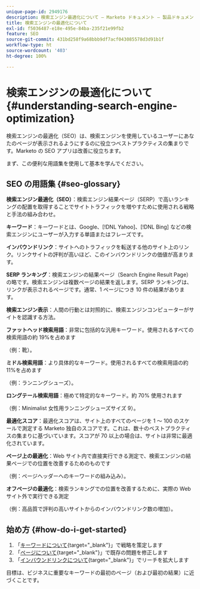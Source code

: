 ```yaml
---
unique-page-id: 2949176
description: 検索エンジン最適化について — Marketo ドキュメント — 製品ドキュメント
title: 検索エンジンの最適化について
exl-id: f5036487-e18e-495e-84ba-235f21e99fb2
feature: SEO
source-git-commit: 431bd258f9a68bbb9df7acf043085578d3d91b1f
workflow-type: ht
source-wordcount: '403'
ht-degree: 100%

---
```


# 検索エンジンの最適化について {#understanding-search-engine-optimization}

検索エンジンの最適化（SEO）は、検索エンジンを使用しているユーザーにあなたのページが表示されるようにするのに役立つベストプラクティスの集まりです。Marketo の SEO アプリは改善に役立ちます。

まず、この便利な用語集を使用して基本を学んでください。

## SEO の用語集 {#seo-glossary}

**検索エンジン最適化（SEO）**：検索エンジン結果ページ（SERP）で高いランキングの配置を取得することでサイトトラフィックを増やすために使用される戦略と手法の組み合わせ。

**キーワード**：キーワードとは、Google、[!DNL Yahoo]、[!DNL Bing] などの検索エンジンにユーザーが入力する単語またはフレーズです。

**インバウンドリンク**：サイトへのトラフィックを転送する他のサイト上のリンク。リンクサイトの評判が高いほど、このインバウンドリンクの価値が高まります。

**SERP ランキング**：検索エンジンの結果ページ（Search Engine Result Page）の略です。検索エンジンは複数ページの結果を返します。SERP ランキングは、リンクが表示されるページです。通常、1 ページにつき 10 件の結果があります。

**検索エンジン表示**：人間の行動とは対照的に、検索エンジンコンピューターがサイトを認識する方法。

**ファットヘッド検索用語**：非常に包括的な汎用キーワード。使用されるすべての検索用語の約 19%を占めます

（例：靴）。

**ミドル検索用語**：より具体的なキーワード。使用されるすべての検索用語の約 11%を占めます

（例：ランニングシューズ）。

**ロングテール検索用語**：極めて特定的なキーワード。約 70% 使用されます

（例：Minimalist 女性用ランニングシューズサイズ 9）。

**最適化スコア**：最適化スコアは、サイト上のすべてのページを 1 ～ 100 のスケールで測定する Marketo 独自のスコアです。これは、数十のベストプラクティスの集まりに基づいています。スコアが 70 以上の場合は、サイトは非常に最適化されています。

**ページ上の最適化**：Web サイト内で直接実行できる測定で、検索エンジンの結果ページでの位置を改善するためのものです

（例：ページヘッダーへのキーワードの組み込み）。

**オフページの最適化**：検索ランキングでの位置を改善するために、実際の Web サイト外で実行できる測定

（例：高品質で評判の高いサイトからのインバウンドリンク数の増加）。

## 始め方 {#how-do-i-get-started}

1. 「[キーワードについて](/help/marketo/product-docs/additional-apps/seo/keywords/seo-understanding-keywords.md){target="_blank"}」で戦略を策定します
1. 「[ページについて](/help/marketo/product-docs/additional-apps/seo/pages/seo-understanding-pages.md){target="_blank"}」で既存の問題を修正します
1. 「[インバウンドリンクについて](/help/marketo/product-docs/additional-apps/seo/inbound-links/seo-understanding-inbound-links.md){target="_blank"}」でリーチを拡大します

目標は、ビジネスに重要なキーワードの最初のページ（および最初の結果）に近づくことです。
